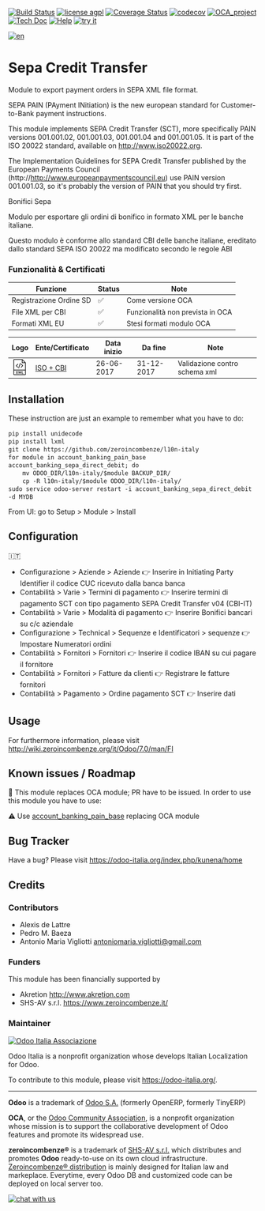 [![Build Status](https://travis-ci.org/zeroincombenze/bank-payment.svg?branch=7.0)](https://travis-ci.org/zeroincombenze/bank-payment)
[![license agpl](https://img.shields.io/badge/licence-AGPL--3-blue.svg)](http://www.gnu.org/licenses/agpl-3.0.html)
[![Coverage Status](https://coveralls.io/repos/github/zeroincombenze/bank-payment/badge.svg?branch=7.0)](https://coveralls.io/github/zeroincombenze/bank-payment?branch=7.0)
[![codecov](https://codecov.io/gh/zeroincombenze/bank-payment/branch/7.0/graph/badge.svg)](https://codecov.io/gh/zeroincombenze/bank-payment/branch/7.0)
[![OCA_project](http://www.zeroincombenze.it/wp-content/uploads/ci-ct/prd/button-oca-7.svg)](https://github.com/OCA/bank-payment/tree/7.0)
[![Tech Doc](http://www.zeroincombenze.it/wp-content/uploads/ci-ct/prd/button-docs-7.svg)](http://wiki.zeroincombenze.org/en/Odoo/7.0/dev)
[![Help](http://www.zeroincombenze.it/wp-content/uploads/ci-ct/prd/button-help-7.svg)](http://wiki.zeroincombenze.org/en/Odoo/7.0/man/FI)
[![try it](http://www.zeroincombenze.it/wp-content/uploads/ci-ct/prd/button-try-it-7.svg)](http://erp7.zeroincombenze.it)







































[![en](http://www.shs-av.com/wp-content/en_US.png)](http://wiki.zeroincombenze.org/it/Odoo/7.0/man)

Sepa Credit Transfer
====================

Module to export payment orders in SEPA XML file format.

SEPA PAIN (PAyment INitiation) is the new european standard for
Customer-to-Bank payment instructions.

This module implements SEPA Credit Transfer (SCT), more specifically PAIN
versions 001.001.02, 001.001.03, 001.001.04 and 001.001.05.
It is part of the ISO 20022 standard, available on http://www.iso20022.org.

The Implementation Guidelines for SEPA Credit Transfer published by the
European Payments Council (http://http://www.europeanpaymentscouncil.eu)
use PAIN version 001.001.03, so it's probably the version of PAIN that you
should try first.



Bonifici Sepa

Modulo per esportare gli ordini di bonifico in formato XML per le banche italiane.

Questo modulo è conforme allo standard CBI delle banche italiane,
ereditato dallo standard SEPA ISO 20022 ma modificato secondo le regole ABI


### Funzionalità & Certificati

Funzione | Status | Note
--- | --- | ---
Registrazione Ordine SD | :white_check_mark: | Come versione OCA
File XML per CBI | :white_check_mark: | Funzionalità non prevista in OCA
Formati XML EU | :white_check_mark: | Stesi formati modulo OCA


Logo | Ente/Certificato | Data inizio | Da fine | Note
--- | --- | --- | --- | ---
[![xml_schema](https://github.com/zeroincombenze/grymb/blob/master/certificates/iso/icons/xml-schema.png)](https://github.com/zeroincombenze/grymb/blob/master/certificates/iso/scope/xml-schema.md) | [ISO + CBI](http://www.cbi-org.eu/Engine/RAServePG.php/P/251610010305/) | 26-06-2017 | 31-12-2017 | Validazione contro schema xml


Installation
------------

These instruction are just an example to remember what you have to do:

    pip install unidecode
    pip install lxml
    git clone https://github.com/zeroincombenze/l10n-italy
    for module in account_banking_pain_base account_banking_sepa_direct_debit; do
        mv ODOO_DIR/l10n-italy/$module BACKUP_DIR/
        cp -R l10n-italy/$module ODOO_DIR/l10n-italy/
    sudo service odoo-server restart -i account_banking_sepa_direct_debit -d MYDB

From UI: go to Setup > Module > Install


Configuration
-------------

:it:

* Configurazione > Aziende > Aziende :point_right: Inserire in Initiating Party Identifier il codice CUC ricevuto dalla banca
banca
* Contabilità > Varie > Termini di pagamento :point_right: Inserire termini di pagamento SCT con tipo pagamento SEPA Credit Transfer v04 (CBI-IT)
* Contabilità > Varie > Modalità di pagamento :point_right: Inserire Bonifici bancari su c/c aziendale
* Configurazione > Technical > Sequenze e Identificatori > sequenze :point_right: Impostare Numeratori ordini
* Contabilità > Fornitori > Fornitori :point_right: Inserire il codice IBAN su cui pagare il fornitore
* Contabilità > Fornitori > Fatture da clienti :point_right: Registrare le fatture fornitori
* Contabilità > Pagamento > Ordine pagamento SCT :point_right: Inserire dati


Usage
-----

For furthermore information, please visit http://wiki.zeroincombenze.org/it/Odoo/7.0/man/FI


Known issues / Roadmap
----------------------

:ticket: This module replaces OCA module; PR have to be issued.
In order to use this module you have to use:

:warning: Use [account_banking_pain_base](account_banking_pain_base/) replacing OCA module



Bug Tracker
-----------

Have a bug? Please visit https://odoo-italia.org/index.php/kunena/home


Credits
-------

### Contributors

* Alexis de Lattre
* Pedro M. Baeza
* Antonio Maria Vigliotti <antoniomaria.vigliotti@gmail.com>

### Funders

This module has been financially supported by

* Akretion <http://www.akretion.com>
* SHS-AV s.r.l. <https://www.zeroincombenze.it/>

### Maintainer

[![Odoo Italia Associazione](https://www.odoo-italia.org/images/Immagini/Odoo%20Italia%20-%20126x56.png)](https://odoo-italia.org)

Odoo Italia is a nonprofit organization whose develops Italian Localization for
Odoo.

To contribute to this module, please visit <https://odoo-italia.org/>.



[//]: # (copyright)

----

**Odoo** is a trademark of [Odoo S.A.](https://www.odoo.com/) (formerly OpenERP, formerly TinyERP)

**OCA**, or the [Odoo Community Association](http://odoo-community.org/), is a nonprofit organization whose
mission is to support the collaborative development of Odoo features and
promote its widespread use.

**zeroincombenze®** is a trademark of [SHS-AV s.r.l.](http://www.shs-av.com/)
which distributes and promotes **Odoo** ready-to-use on its own cloud infrastructure.
[Zeroincombenze® distribution](http://wiki.zeroincombenze.org/en/Odoo)
is mainly designed for Italian law and markeplace.
Everytime, every Odoo DB and customized code can be deployed on local server too.

[//]: # (end copyright)

[//]: # (addons)

[//]: # (end addons)
[![chat with us](https://www.shs-av.com/wp-content/chat_with_us.gif)](https://tawk.to/85d4f6e06e68dd4e358797643fe5ee67540e408b)
